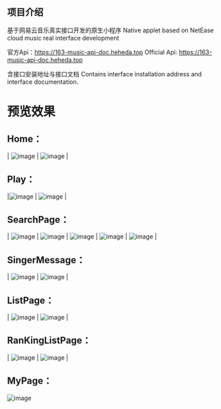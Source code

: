 ## 项目介绍
基于网易云音乐真实接口开发的原生小程序
Native applet based on NetEase cloud music real interface development

官方Api：https://163-music-api-doc.heheda.top
Official Api: https://163-music-api-doc.heheda.top

含接口安装地址与接口文档
Contains interface installation address and interface documentation.

# 预览效果
## Home：
| ![image](worksShow/Home.png) | ![image](worksShow/Home_HotSinger.png) |

## Play：
|![image](worksShow/Play01.png) | ![image](worksShow/Play02.png) |

## SearchPage：
| ![image](worksShow/SearchPage01.png) | 
![image](worksShow/SearchPage02.png) | ![image](worksShow/SearchPage03.png) |
![image](worksShow/SearchPage04.png) | ![image](worksShow/SearchPage05.png) |

## SingerMessage：
| ![image](worksShow/SingerPage.png) | ![image](worksShow/SingerMessage.png) |

## ListPage：
| ![image](worksShow/ListPage.png) | ![image](worksShow/ListMessagePage.png) |
## RanKingListPage：
| ![image](worksShow/RanKing.png) | ![image](worksShow/RanKing01.png) |

## MyPage：
![image](worksShow/My.png)
